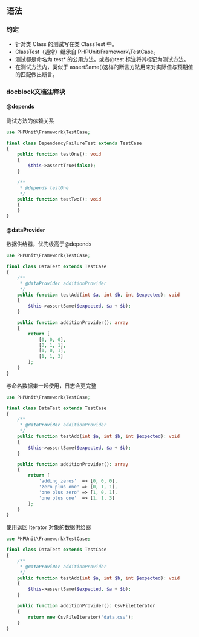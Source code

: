 
## 语法

### 约定

- 针对类 Class 的测试写在类 ClassTest 中。
- ClassTest（通常）继承自 PHPUnit\Framework\TestCase。
- 测试都是命名为 test* 的公用方法。或者@test 标注将其标记为测试方法。
- 在测试方法内，类似于 assertSame()这样的断言方法用来对实际值与预期值的匹配做出断言。

### docblock文档注释块

#### @depends

测试方法的依赖关系

```php
use PHPUnit\Framework\TestCase;

final class DependencyFailureTest extends TestCase
{
    public function testOne(): void
    {
        $this->assertTrue(false);
    }

    /**
     * @depends testOne
     */
    public function testTwo(): void
    {
    }
}
```

#### @dataProvider

数据供给器，优先级高于@depends

```php
use PHPUnit\Framework\TestCase;

final class DataTest extends TestCase
{
    /**
     * @dataProvider additionProvider
     */
    public function testAdd(int $a, int $b, int $expected): void
    {
        $this->assertSame($expected, $a + $b);
    }

    public function additionProvider(): array
    {
        return [
            [0, 0, 0],
            [0, 1, 1],
            [1, 0, 1],
            [1, 1, 3]
        ];
    }
}
```

与命名数据集一起使用，日志会更完整

```php
use PHPUnit\Framework\TestCase;

final class DataTest extends TestCase
{
    /**
     * @dataProvider additionProvider
     */
    public function testAdd(int $a, int $b, int $expected): void
    {
        $this->assertSame($expected, $a + $b);
    }

    public function additionProvider(): array
    {
        return [
            'adding zeros'  => [0, 0, 0],
            'zero plus one' => [0, 1, 1],
            'one plus zero' => [1, 0, 1],
            'one plus one'  => [1, 1, 3]
        ];
    }
}
```

使用返回 Iterator 对象的数据供给器

```php
use PHPUnit\Framework\TestCase;

final class DataTest extends TestCase
{
    /**
     * @dataProvider additionProvider
     */
    public function testAdd(int $a, int $b, int $expected): void
    {
        $this->assertSame($expected, $a + $b);
    }

    public function additionProvider(): CsvFileIterator
    {
        return new CsvFileIterator('data.csv');
    }
}
```






